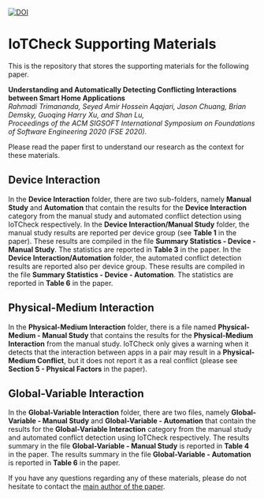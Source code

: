 [![DOI](https://zenodo.org/badge/267885983.svg)](https://zenodo.org/badge/latestdoi/267885983)
# IoTCheck Supporting Materials

This is the repository that stores the supporting materials for the following paper.

**Understanding and Automatically Detecting Conflicting Interactions between Smart Home Applications**\
*Rahmadi Trimananda, Seyed Amir Hossein Aqajari, Jason Chuang, Brian Demsky, Guoqing Harry Xu, and Shan Lu,*\
*Proceedings of the ACM SIGSOFT International Symposium on Foundations of Software Engineering 2020 (FSE 2020).*

Please read the paper first to understand our research as the context for these materials.

## Device Interaction
In the **Device Interaction** folder, there are two sub-folders, namely **Manual Study** and **Automation** that contain the results for the **Device Interaction** category from the manual study and automated conflict detection using IoTCheck respectively.
In the **Device Interaction/Manual Study** folder, the manual study results are reported per device group (see **Table 1** in the paper). These results are compiled in the file **Summary Statistics - Device - Manual Study**. The statistics are reported in **Table 3** in the paper.
In the **Device Interaction/Automation** folder, the automated conflict detection results are reported also per device group. These results are compiled in the file **Summary Statistics - Device - Automation**. The statistics are reported in **Table 6** in the paper.

## Physical-Medium Interaction
In the **Physical-Medium Interaction** folder, there is a file named **Physical-Medium - Manual Study** that contains the results for the **Physical-Medium Interaction** from the manual study. IoTCheck only gives a warning when it detects that the interaction between apps in a pair may result in a **Physical-Medium Conflict**, but it does not report it as a real conflict (please see **Section 5 - Physical Factors** in the paper).

## Global-Variable Interaction
In the **Global-Variable Interaction** folder, there are two files, namely **Global-Variable - Manual Study** and **Global-Variable - Automation** that contain the results for the **Global-Variable Interaction** category from the manual study and automated conflict detection using IoTCheck respectively.
The results summary in the file **Global-Variable - Manual Study** is reported in **Table 4** in the paper.
The results summary in the file **Global-Variable - Automation** is reported in **Table 6** in the paper.

If you have any questions regarding any of these materials, please do not hesitate to contact the [main author of the paper](https://rtrimana.github.io/).
